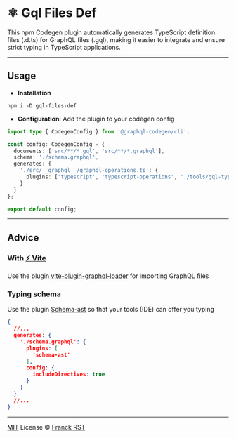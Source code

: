 # ⚛️ Gql Files Def

This npm Codegen plugin automatically generates TypeScript definition files (.d.ts) for GraphQL files (.gql), making it easier to integrate and ensure strict typing in TypeScript applications.

---

## Usage

- **Installation**
```shell
npm i -D gql-files-def
```

- **Configuration**: Add the plugin to your codegen config
```typescript
import type { CodegenConfig } from '@graphql-codegen/cli';

const config: CodegenConfig = {
  documents: ['src/**/*.gql', 'src/**/*.graphql'],
  schema: './schema.graphql',
  generates: {
    './src/__graphql__/graphql-operations.ts': {
      plugins: ['typescript', 'typescript-operations', './tools/gql-type-def.js']
    }
  }
};

export default config;
```

---

## Advice

###

### With [⚡ Vite](https://github.com/vitejs/vite)

Use the plugin [vite-plugin-graphql-loader](https://www.npmjs.com/package/vite-plugin-graphql-loader) for importing GraphQL files

### Typing schema

Use the plugin [Schema-ast](https://the-guild.dev/graphql/codegen/plugins/other/schema-ast) so that your tools (IDE) can offer you typing

```json
{
  //...
  generates: {
    './schema.graphql': {
      plugins: [
        'schema-ast'
      ],
      config: {
        includeDirectives: true
      }
    }
  }
  //...
}
```

---

[MIT](./LICENSE) License © [Franck RST](https://github.com/Franckrst)
